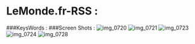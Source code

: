 # LeMonde.fr-RSS :
###KeysWords :
###Screen Shots :
![img_0720](https://cloud.githubusercontent.com/assets/13332603/12011411/6043453a-accb-11e5-9897-edb7e97b81a5.jpg)
![img_0721](https://cloud.githubusercontent.com/assets/13332603/12011412/628613cc-accb-11e5-8473-342c5d56287d.jpg)
![img_0723](https://cloud.githubusercontent.com/assets/13332603/12011413/655b3bc2-accb-11e5-9219-00ab6f919a16.jpg)
![img_0724](https://cloud.githubusercontent.com/assets/13332603/12011414/698b60a0-accb-11e5-8434-414a6a98ab8e.jpg)
![img_0728](https://cloud.githubusercontent.com/assets/13332603/12011416/6bffad3c-accb-11e5-8eac-fab1549cbb56.jpg)
